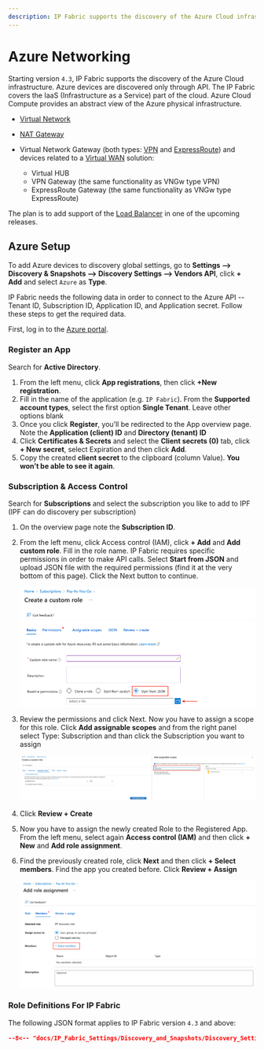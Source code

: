 ```yaml
---
description: IP Fabric supports the discovery of the Azure Cloud infrastructure. Azure devices are discovered only through API. The IP Fabric covers the IaaS part of...
---
```


# Azure Networking

Starting version `4.3`, IP Fabric supports the discovery of the Azure Cloud
infrastructure. Azure devices are discovered only through API. The IP
Fabric covers the IaaS (Infrastructure as a Service) part of the cloud.
Azure Cloud Compute provides an abstract view of the Azure physical
infrastructure.

- [Virtual Network](https://docs.microsoft.com/en-us/azure/virtual-network/virtual-networks-overview)
- [NAT Gateway](https://docs.microsoft.com/en-us/azure/virtual-network/nat-gateway/nat-gateway-resource)
- Virtual Network Gateway (both types: [VPN](https://docs.microsoft.com/en-us/azure/vpn-gateway/) and [ExpressRoute](https://docs.microsoft.com/en-us/azure/expressroute/expressroute-about-virtual-network-gateways)) and devices related to a [Virtual WAN](https://docs.microsoft.com/en-us/azure/virtual-wan/virtual-wan-about) solution:

  - Virtual HUB
  - VPN Gateway (the same functionality as VNGw type VPN)
  - ExpressRoute Gateway (the same functionality as VNGw type ExpressRoute)

The plan is to add support of the [Load Balancer](https://docs.microsoft.com/en-us/azure/load-balancer/load-balancer-overview) in one of the upcoming releases.

## Azure Setup

To add Azure devices to discovery global settings, go to **Settings -->
Discovery & Snapshots --> Discovery Settings --> Vendors API**, click **+ Add** and select `Azure` as **Type**.

IP Fabric needs the following data in order to connect to the Azure API
-- Tenant ID, Subscription ID, Application ID, and Application secret.
Follow these steps to get the required data.

First, log in to the [Azure portal](https://portal.azure.com/).

### Register an App

Search for **Active Directory**.

1. From the left menu, click **App registrations**, then click **+New registration**.
2. Fill in the name of the application (e.g. `IP Fabric`). From the **Supported account types**, select the first option **Single Tenant**. Leave other options blank
3. Once you click **Register**, you’ll be redirected to the App overview page. Note the **Application (client) ID** and **Directory (tenant) ID**
4. Click **Certificates & Secrets** and select the **Client secrets (0)** tab, click **+ New secret**, select Expiration and then click **Add**.
5. Copy the created **client secret** to the clipboard (column Value). **You won’t be able to see it again**.

### Subscription & Access Control

Search for **Subscriptions** and select the subscription you like to add to IPF (IPF can do discovery per subscription)

1. On the overview page note the **Subscription ID**.
2. From the left menu, click Access control (IAM), click **+ Add** and **Add custom role**. Fill in the role name. IP Fabric requires specific permissions in order to make API calls. Select **Start from JSON** and upload JSON file with the required permissions (find it at the very bottom of this page). Click the Next button to continue.

   ![Creating Custom Role](azure/create_custom_role.png)

3. Review the permissions and click Next. Now you have to assign a scope for this role. Click **Add assignable scopes** and from the right panel select Type: Subscription and than click the Subscription you want to assign

   ![Assigning Scopes](azure/assign_scopes.png)

4. Click **Review + Create**
5. Now you have to assign the newly created Role to the Registered App. From the left menu, select again **Access control (IAM)** and then click **+ New** and **Add role assignment**.
6. Find the previously created role, click **Next** and then click **+ Select members**. Find the app you created before. Click **Review + Assign**

   ![Add Role assignment](azure/add_role_assignment.png)

### Role Definitions For IP Fabric

The following JSON format applies to IP Fabric version `4.3` and above:

```json title="azure-role-4_3.json"
--8<-- "docs/IP_Fabric_Settings/Discovery_and_Snapshots/Discovery_Settings/Vendors_API/azure/azure-role-4_3.json"
```
